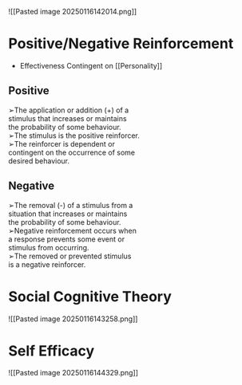 ![[Pasted image 20250116142014.png]]

# Positive/Negative Reinforcement
- Effectiveness Contingent on [[Personality]]

## Positive
➢The application or addition (+) of a  
stimulus that increases or maintains  
the probability of some behaviour.  
➢The stimulus is the positive reinforcer.  
➢The reinforcer is dependent or  
contingent on the occurrence of some  
desired behaviour.

## Negative
➢The removal (-) of a stimulus from a  
situation that increases or maintains  
the probability of some behaviour.  
➢Negative reinforcement occurs when  
a response prevents some event or  
stimulus from occurring.  
➢The removed or prevented stimulus  
is a negative reinforcer.

# Social Cognitive Theory
![[Pasted image 20250116143258.png]]

# Self Efficacy 
![[Pasted image 20250116144329.png]]